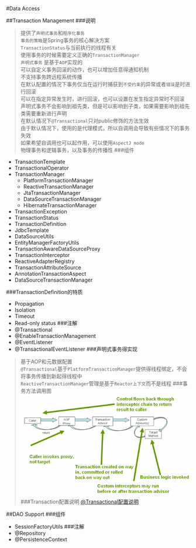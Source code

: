 #Data Access

##Transaction Management
###说明
> 提供了`声明式事务`和`程序化事务`   
> `事务的策略`是Spring事务的核心解决方案  
> `TransactionStatus`与当前执行的线程有关  
> 使用事务的时候需要定义正确的`TransactionManager`   
> `声明式事务` 是基于`AOP`实现的   
> 可以自定义事务回滚的动作，也可以增加任意得通知机制   
> 不支持事务跨远程系统传播  
> 在默认配置的情况下事务仅当在运行时捕获到`不受约束`的异常或者`错误`是时进行回滚   
> 可以在指定异常发生时，进行回滚，也可以设置在发生指定异常时不回滚   
> 声明式事务不会影响到祖先类，但是可以影响到子类，如果需要影响到祖先类需要重新进行声明  
> 在默认情况下`@Transactional`只对public修饰的方法生效   
> 由于默认情况下，使用的是代理模式，所以自调用会导致有些情况下的事务失效  
> 如果希望自调用也可以起作用，可以使用`AspectJ mode`   
> 物理事务和逻辑事务，以及事务的传播性
###组件
- TransactionTemplate 
- TransactionalOperator
- TransactionManager
    - PlatformTransactionManager 
    - ReactiveTransactionManager
    - JtaTransactionManager
    - DataSourceTransactionManager 
    - HibernateTransactionManager 
- TransactionException 
- TransactionStatus 
- TransactionDefinition 
- JdbcTemplate
- DataSourceUtils 
- EntityManagerFactoryUtils 
- TransactionAwareDataSourceProxy
- TransactionInterceptor
- ReactiveAdapterRegistry 
- TransactionAttributeSource 
- AnnotationTransactionAspect
- DataSourceTransactionManager

###TransactionDefinition的特质
- Propagation
- Isolation
- Timeout
- Read-only status
###注解
- @Transactional
- @EnableTransactionManagement
- @EventListener
- @TransactionalEventListener
###声明式事务得实现
> 基于AOP和元数据配置   
> `@Transactional`基于`PlatformTransactionManager`提供得线程绑定，不会将事务传播到新起得线程中   
> `ReactiveTransactionManager`管理是基于`Reactor上下文`而不是线程
###事务方法调用图
![事务调用](./img/tx.png)
###Transaction配置说明
[@Transactional配置说明](https://docs.spring.io/spring-framework/docs/current/reference/html/data-access.html#transaction-declarative-attransactional-settings)

##DAO Support
###组件
- SessionFactoryUtils
###注解
- @Repository
- @PersistenceContext